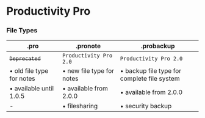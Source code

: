 # Productivity Pro
### File Types
| .pro                      | .pronote                  | .probackup                                  |
| ------------------------- | ------------------------- | ------------------------------------------- |
| ~~`Deprecated`~~          | `Productivity Pro 2.0`    | `Productivity Pro 2.0`                      |
| • old file type for notes | • new file type for notes | • backup file type for complete file system |
| • available until 1.0.5   | • available from 2.0.0    | • available from 2.0.0                      |
| -                         | • filesharing             | • security backup                           |